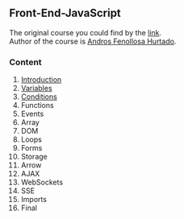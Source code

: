 ## Front-End-JavaScript

The original course you could find by the [link](https://programadorwebvalencia.com/cursos/javascript/introducci%C3%B3n/). <br>
Author of the course is [Andros Fenollosa Hurtado](https://soy.andros.dev/). <br>

### Content

 1. [Introduction](Lesson_1_Introduction.md)
 2. [Variables](Lesson_2_Variables.md)
 3. [Conditions](Lesson_3_Conditions.md)
 4. Functions
 5. Events
 6. Array
 7. DOM
 8. Loops
 9. Forms
 10. Storage
 11. Arrow
 12. AJAX
 13. WebSockets
 14. SSE
 15. Imports
 16. Final